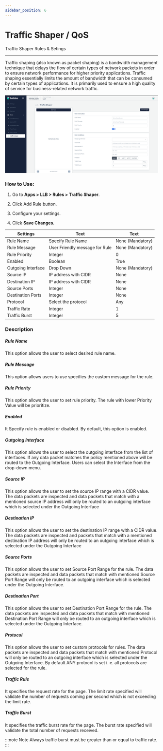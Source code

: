 ```yaml
---
sidebar_position: 6
---
```


# Traffic Shaper / QoS

Traffic Shaper Rules & Setings

---

Traffic shaping (also known as packet shaping) is a bandwidth management technique that delays the flow of certain types of network packets in order to ensure network performance for higher priority applications. Traffic shaping essentially limits the amount of bandwidth that can be consumed by certain types of applications. It is primarily used to ensure a high quality of service for business-related network traffic.

![traffic_shaper](/img/llb/v7/docs/qos.png)

### **How to Use:**

1. Go to **Apps > LLB > Rules > Traffic Shaper**.

2. Click Add Rule button.

3. Configure your settings.

4. Click **Save Changes**.


| Settings           | Text                           | Text             |
|--------------------|--------------------------------|------------------|
| Rule Name          | Specify Rule Name              | None (Mandatory) |
| Rule Message       | User Friendly message for Rule | None (Mandatory) |
| Rule Priority      | Integer                        | 0                |
| Enabled            | Boolean                        | True             |
| Outgoing Interface | Drop Down                      | None (Mandatory) |
| Source IP          | IP address with CIDR           | None             |
| Destination IP     | IP address with CIDR           | None             |
| Source Ports       | Integer                        | None             |
| Destination Ports  | Integer                        | None             |
| Protocol           | Select the protocol            | Any              |
| Traffic Rate       | Integer                        | 1                |
| Traffic Burst      | Integer                        | 5                |

### Description

##### **Rule Name**

This option allows the user to select desired rule name.

##### **Rule Message**

This option allows users to use specifies the custom message for the rule.

##### **Rule Priority**

This option allows the user to set rule priority. The rule with lower Priority Value will be prioritize.

##### **Enabled**

It Specify rule is enabled or disabled. By default, this option is enabled.

##### **Outgoing Interface**

This option allows the user to select the outgoing interface from the list of interfaces. If any data packet matches the policy mentioned above will be routed to the Outgoing Interface. Users can select the Interface from the drop-down menu.

##### **Source IP**

This option allows the user to set the source IP range with a CIDR value. The data packets are inspected and data packets that match with a mentioned source IP address will only be routed to an outgoing interface which is selected under the Outgoing Interface

##### **Destination IP**

This option allows the user to set the destination IP range with a CIDR value. The data packets are inspected  and  packets that match with a mentioned destination IP address will only be routed to an outgoing interface which is selected under the Outgoing Interface

##### **Source Ports**

This option allows the user to set Source Port Range for the rule. The data packets are inspected and data packets that match with mentioned Source Port Range will only be routed to an outgoing interface which is selected under the Outgoing Interface. 

##### **Destination Port**

This option allows the user to set Destination Port Range for the rule. The data packets are inspected and data packets that match with mentioned Destination Port Range will only be routed to an outgoing interface which is selected under the Outgoing Interface. 

##### **Protocol**

This option allows the user to set custom protocols for rules. The data packets are inspected and data packets that match with mentioned Protocol will only be routed to an outgoing interface which is selected under the Outgoing Interface. By default ANY protocol is set i. e. all protocols are selected for the rule.

##### **Traffic Rule**

It specifies the request rate for the page. The limit rate specified will validate the number of requests coming per second which is not exceeding the limit rate.

##### **Traffic Burst**

It specifies the traffic burst rate for the page. The burst rate specified will validate the total number of requests received. 

:::note Note
Always traffic burst must be greater than or equal to traffic rate.
:::

